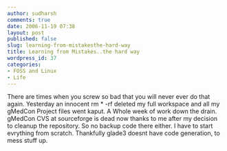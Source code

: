 ```yaml
---
author: sudharsh
comments: true
date: 2006-11-19 07:38
layout: post
published: false
slug: learning-from-mistakesthe-hard-way
title: Learning from Mistakes..the hard way
wordpress_id: 37
categories:
- FOSS and Linux
- Life
---
```


There are times when you screw so bad that you will never ever do that again. Yesterday an innocent rm * -rf deleted my full workspace and all my gMedCon Project files went kaput. A Whole week of work down the drain. gMedCon CVS at sourceforge is dead now thanks to me after my decision to cleanup the repository. So no backup code there either. I  have to start evrything from scratch. Thankfully glade3 doesnt have code generation, to mess stuff up.
